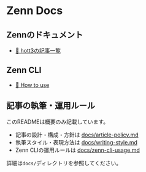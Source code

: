 # Zenn Docs

## Zennのドキュメント

* [📘 hott3の記事一覧](https://zenn.dev/hott3)

## Zenn CLI

* [📘 How to use](https://zenn.dev/zenn/articles/zenn-cli-guide)

## 記事の執筆・運用ルール

このREADMEは概要のみ記載しています。

- 記事の設計・構成・方針は [docs/article-policy.md](docs/article-policy.md)
- 執筆スタイル・表現方法は [docs/writing-style.md](docs/writing-style.md)
- Zenn CLIの運用ルールは [docs/zenn-cli-usage.md](docs/zenn-cli-usage.md)

詳細は`docs/`ディレクトリを参照してください。


